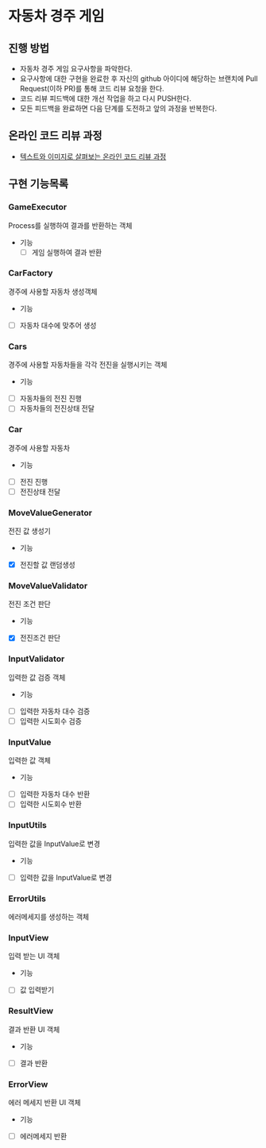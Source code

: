 # 자동차 경주 게임
## 진행 방법
* 자동차 경주 게임 요구사항을 파악한다.
* 요구사항에 대한 구현을 완료한 후 자신의 github 아이디에 해당하는 브랜치에 Pull Request(이하 PR)를 통해 코드 리뷰 요청을 한다.
* 코드 리뷰 피드백에 대한 개선 작업을 하고 다시 PUSH한다.
* 모든 피드백을 완료하면 다음 단계를 도전하고 앞의 과정을 반복한다.

## 온라인 코드 리뷰 과정
* [텍스트와 이미지로 살펴보는 온라인 코드 리뷰 과정](https://github.com/next-step/nextstep-docs/tree/master/codereview)

## 구현 기능목록

### GameExecutor
Process를 실행하여 결과를 반환하는 객체
- 기능
  - [ ] 게임 실행하여 결과 반환

### CarFactory
경주에 사용할 자동차 생성객체
- 기능
- [ ] 자동차 대수에 맞추어 생성

### Cars
경주에 사용할 자동차들을 각각 전진을 실행시키는 객체
- 기능 
- [ ] 자동차들의 전진 진행
- [ ] 자동차들의 전진상태 전달

### Car
경주에 사용할 자동차
- 기능
- [ ] 전진 진행
- [ ] 전진상태 전달

### MoveValueGenerator
전진 값 생성기
- 기능
- [x] 전진할 값 랜덤생성

### MoveValueValidator
전진 조건 판단
- 기능 
- [x] 전진조건 판단

### InputValidator 
입력한 값 검증 객체
- 기능
- [ ] 입력한 자동차 대수 검증
- [ ] 입력한 시도회수 검증

### InputValue
입력한 값 객체
- 기능
- [ ] 입력한 자동차 대수 반환 
- [ ] 입력한 시도회수 반환

### InputUtils
입력한 값을 InputValue로 변경
- 기능 
- [ ] 입력한 값을 InputValue로 변경

### ErrorUtils
에러메세지를 생성하는 객체 

### InputView
입력 받는 UI 객체
- 기능
- [ ] 값 입력받기

### ResultView
결과 반환 UI 객체
- 기능
- [ ] 결과 반환

### ErrorView
에러 메세지 반환 UI 객체
- 기능
- [ ] 에러메세지 반환